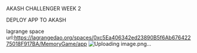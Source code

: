 AKASH CHALLENGER WEEK 2

DEPLOY APP TO AKASH

lagrange space url:https://lagrangedao.org/spaces/0xc5Ea406342ed23890B5f6Ab67642275018F917BA/MemoryGame/app
![Uploading image.png…]()

